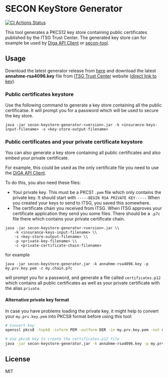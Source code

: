# SECON KeyStore Generator

[![CI Actions Status](https://github.com/mawendo-gmbh/secon-keystore-generator/actions/workflows/ci.yml/badge.svg?branch=main)](https://github.com/mawendo-gmbh/secon-keystore-generator/actions)

This tool generates a PKCS12 key store containing public certificates published by the ITSG Trust Center. The generated key store can for example be used by [Diga API Client](https://github.com/alex-therapeutics/diga-api-client) or [secon-tool](https://github.com/DieTechniker/secon-tool).

## Usage
Download the latest generator release from [here](https://github.com/mawendo-gmbh/secon-keystore-generator/releases) and 
download the latest **annahme-rsa4096.key** file from [ITSG Trust Center](https://www.itsg.de/produkte/trust-center/oeffentliche-zertifikate-und-verzeichnisse/) website ([direct link to key](https://trustcenter-data.itsg.de/dale/annahme-rsa4096.key)).

### Public certificates keystore

Use the following command to generate a key store containing all the public certificatse. It will prompt you for a password which will be used to secure the key store.

```
java -jar secon-keystore-generator-<version>.jar -k <insurance-keys-input-filename> -s <key-store-output-filename>
```

### Public certificates and your private certificate keystore

You can also generate a key store containing all public certificates and also embed your private certificate. 

For example, this could be used as the only certificate file you need to use the [DiGA API Client](https://github.com/alex-therapeutics/diga-api-client).

To do this, you also need these files:
- Your private key. This must be a PKCS1 `.pem` file which only contains the private key. It should start with `-----BEGIN RSA PRIVATE KEY-----` When you created your keys to send to ITSG, you saved this somewhere.
- The certificate chain you received from ITSG. When ITSG approves your certificate application they send you some files. There should be a `.p7c` file there which contains your private certificate chain.

```
java -jar secon-keystore-generator-<version>.jar \\
    -k <insurance-keys-input-filename> \\
    -s <key-store-output-filename> \\
    -p <private-key-filename> \\
    -c <private-certificate-chain-filename>
```

for example
```
java -jar secon-keystore-generator.jar -k annahme-rsa4096.key -p my.prv.key.pem -c my.chain.p7c
```
will prompt you for a password, and generate a file called `certificates.p12` which contains all public certificates
as well as your private certificate with the alias `private`.

#### Alternative private key format

In case you have problems loading the private key, it might help to convert your `my.prv.key.pem` into PKCS8 format before using this tool:

```bash
# Convert key
openssl pkcs8 -topk8 -inform PEM -outform DER -in my.prv.key.pem -out my.prv.key.der -nocrypt

# Use pkcs8 key to create the certificates.p12 file
java -jar secon-keystore-generator.jar -k annahme-rsa4096.key -p my.prv.key.der -c my.chain.p7c
```

## License
MIT
